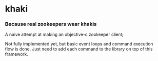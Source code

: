 khaki
=====

### Because real zookeepers wear khakis
A naive attempt at making an objective-c zookeeper client; 

Not fully implemented yet, but basic event loops and command execution flow is done. Just need to add each command to the library on top of this framework.


